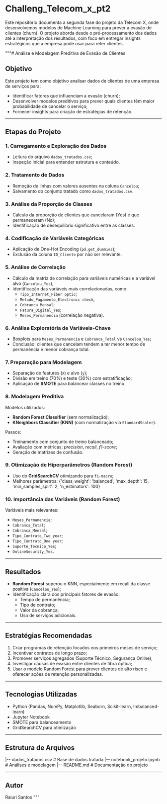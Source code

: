 # Challeng_Telecom_x_pt2
Este repositório documenta a segunda fase do projeto da Telecom X, onde desenvolvemos modelos de Machine Learning para prever a evasão de clientes (churn). O projeto aborda desde o pré-processamento dos dados até a interpretação dos resultados, com foco em entregar insights estratégicos que a empresa pode usar para reter clientes.




 """# Análise e Modelagem Preditiva de Evasão de Clientes

## Objetivo
Este projeto tem como objetivo analisar dados de clientes de uma empresa de serviços para:
- Identificar fatores que influenciam a evasão (churn);
- Desenvolver modelos preditivos para prever quais clientes têm maior probabilidade de cancelar o serviço;
- Fornecer insights para criação de estratégias de retenção.

---

## Etapas do Projeto

### 1. Carregamento e Exploração dos Dados
- Leitura do arquivo `dados_tratados.csv`;
- Inspeção inicial para entender estrutura e conteúdo.

### 2. Tratamento de Dados
- Remoção de linhas com valores ausentes na coluna `Cancelou`;
- Salvamento do conjunto tratado como `dados_tratados.csv`.

### 3. Análise da Proporção de Classes
- Cálculo da proporção de clientes que cancelaram (Yes) e que permaneceram (No);
- Identificação de desequilíbrio significativo entre as classes.

### 4. Codificação de Variáveis Categóricas
- Aplicação de One-Hot Encoding (`pd.get_dummies`);
- Exclusão da coluna `ID_Cliente` por não ser relevante.

### 5. Análise de Correlação
- Cálculo da matriz de correlação para variáveis numéricas e a variável alvo (`Cancelou_Yes`);
- Identificação das variáveis mais correlacionadas, como:
  - `Tipo_Internet_Fiber optic`;
  - `Metodo_Pagamento_Electronic check`;
  - `Cobranca_Mensal`;
  - `Fatura_Digital_Yes`;
  - `Meses_Permanencia` (correlação negativa).

### 6. Análise Exploratória de Variáveis-Chave
- Boxplots para `Meses_Permanencia` e `Cobranca_Total` vs `Cancelou_Yes`;
- Conclusão: clientes que cancelam tendem a ter menor tempo de permanência e menor cobrança total.

### 7. Preparação para Modelagem
- Separação de features (`X`) e alvo (`y`);
- Divisão em treino (70%) e teste (30%) com estratificação;
- Aplicação de **SMOTE** para balancear classes no treino.

### 8. Modelagem Preditiva
Modelos utilizados:
- **Random Forest Classifier** (sem normalização);
- **KNeighbors Classifier (KNN)** (com normalização via `StandardScaler`).

Passos:
- Treinamento com conjunto de treino balanceado;
- Avaliação com métricas: *precision*, *recall*, *f1-score*;
- Geração de matrizes de confusão.

### 9. Otimização de Hiperparâmetros (Random Forest)
- Uso do **GridSearchCV** otimizando para `f1-macro`;
- Melhores parâmetros:
{'class_weight': 'balanced', 'max_depth': 15, 'min_samples_split': 2, 'n_estimators': 100}

### 10. Importância das Variáveis (Random Forest)
Variáveis mais relevantes:
- `Meses_Permanencia`;
- `Cobranca_Total`;
- `Cobranca_Mensal`;
- `Tipo_Contrato_Two year`;
- `Tipo_Contrato_One year`;
- `Suporte_Tecnico_Yes`;
- `OnlineSecurity_Yes`.

---

## Resultados
- **Random Forest** superou o KNN, especialmente em recall da classe positiva (`Cancelou_Yes`);
- Identificação clara dos principais fatores de evasão:
  - Tempo de permanência;
  - Tipo de contrato;
  - Valor da cobrança;
  - Uso de serviços adicionais.

---

## Estratégias Recomendadas
1. Criar programas de retenção focados nos primeiros meses de serviço;
2. Incentivar contratos de longo prazo;
3. Promover serviços agregados (Suporte Técnico, Segurança Online);
4. Investigar causas de evasão entre clientes de fibra óptica;
5. Usar o modelo Random Forest para prever clientes de alto risco e oferecer ações de retenção personalizadas.

---

## Tecnologias Utilizadas
- Python (Pandas, NumPy, Matplotlib, Seaborn, Scikit-learn, Imbalanced-learn)
- Jupyter Notebook
- SMOTE para balanceamento
- GridSearchCV para otimização

---

## Estrutura de Arquivos
|-- dados_tratados.csv       # Base de dados tratada
|-- notebook_projeto.ipynb   # Análises e modelagem
|-- README.md                # Documentação do projeto

---

## Autor
Raiuri Santos
"""
